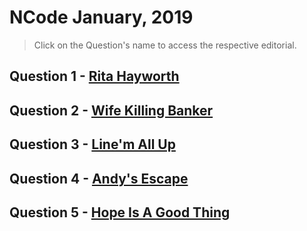 # NCode January, 2019
> Click on the Question's name to access the respective editorial.

## Question 1 - [Rita Hayworth](./Rita-Hayworth.md)

## Question 2 - [Wife Killing Banker](./Wife-Killing-Banker.md)

## Question 3 - [Line'm All Up](./Linem-All-Up.md)

## Question 4 - [Andy's Escape](./Andys-Escape.md)

## Question 5 - [Hope Is A Good Thing](./Hope-is-a-good-thing.md)
